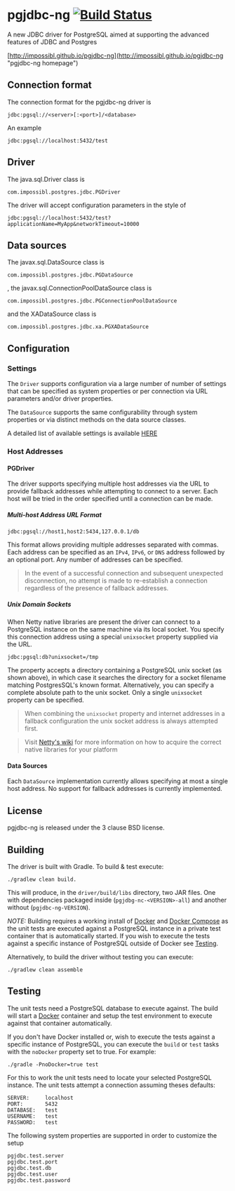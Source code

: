 # pgjdbc-ng   [![Build Status](https://travis-ci.org/impossibl/pgjdbc-ng.png)](https://travis-ci.org/impossibl/pgjdbc-ng)

A new JDBC driver for PostgreSQL aimed at supporting the advanced features of JDBC and Postgres

[http://impossibl.github.io/pgjdbc-ng](http://impossibl.github.io/pgjdbc-ng "pgjdbc-ng homepage")

## Connection format

The connection format for the pgjdbc-ng driver is

	jdbc:pgsql://<server>[:<port>]/<database>

An example

	jdbc:pgsql://localhost:5432/test

## Driver

The java.sql.Driver class is

	com.impossibl.postgres.jdbc.PGDriver

The driver will accept configuration parameters in the style of

	jdbc:pgsql://localhost:5432/test?applicationName=MyApp&networkTimeout=10000

## Data sources

The javax.sql.DataSource class is

	com.impossibl.postgres.jdbc.PGDataSource

, the javax.sql.ConnectionPoolDataSource class is

	com.impossibl.postgres.jdbc.PGConnectionPoolDataSource

and the XADataSource class is

	com.impossibl.postgres.jdbc.xa.PGXADataSource

## Configuration
 
### Settings

The `Driver` supports configuration via a large number of number of settings that can be specified as system 
properties or per connection via URL parameters and/or driver properties.

The `DataSource` supports the same configurability through system properties or via distinct methods on the data
source classes.

A detailed list of available settings is available [HERE](SETTINGS.md) 

### Host Addresses

#### PGDriver
The driver supports specifying multiple host addresses via the URL to provide fallback addresses while attempting to 
connect to a server. Each host will be tried in the order specified until a connection can be made.

##### Multi-host Address URL Format

    jdbc:pgsql://host1,host2:5434,127.0.0.1/db

This format allows providing multiple addresses separated with commas. Each address can be specified as an `IPv4`,
`IPv6`, or `DNS` address followed by an optional port. Any number of addresses can be specified.
  
> In the event of a successful connection and subsequent unexpected disconnection, no attempt is made to 
re-establish a connection regardless of the presence of fallback addresses. 

##### Unix Domain Sockets

When Netty native libraries are present the driver can connect to a PostgreSQL instance on the same machine via
its local socket. You specify this connection address using a special `unixsocket` property supplied via the URL.

    jdbc:pgsql:db?unixsocket=/tmp 

The property accepts a directory containing a PostgreSQL unix socket (as shown above), in which case it searches
the directory for a socket filename matching PostgresSQL's known format. Alternatively, you can specify a complete 
absolute path to the unix socket. Only a single `unixsocket` property can be specified.

> When combining the `unixsocket` property and internet addresses in a fallback configuration the unix socket 
address is always attempted first.

> Visit [Netty's wiki](https://netty.io/wiki/native-transports.html) for more information on how to acquire the correct native libraries for your
platform  

#### Data Sources

Each `DataSource` implementation currently allows specifying at most a single host address. No support for 
fallback addresses is currently implemented.

## License

pgjdbc-ng is released under the 3 clause BSD license.

## Building
The driver is built with Gradle. To build & test execute:

	./gradlew clean build.

This will produce, in the `driver/build/libs` directory, two JAR files. One with dependencies
packaged inside (`pgjdbg-nc-<VERSION>-all`) and another without (`pgjdbc-ng-VERSION`).

*NOTE:* Building requires a working install of [Docker](https://docs.docker.com/docker) and 
[Docker Compose](https://docs.docker.com/compose) as the unit tests are executed against a
PostgreSQL instance in a private test container that is automatically started. If you wish to
execute the tests against a specific instance of PostgreSQL outside of Docker see [Testing](#Testing).

Alternatively, to build the driver without testing you can execute:

    ./gradlew clean assemble  

## Testing

The unit tests need a PostgreSQL database to execute against. The build will start a [Docker](https://docker.com)
container and setup the test environment to execute against that container automatically.

If you don't have Docker installed or, wish to execute the tests against a specific instance of PostgreSQL, you
can execute the `build` or `test` tasks with the `noDocker` property set to true. For example:

    ./gradle -PnoDocker=true test
    
For this to work the unit tests need to locate your selected PostgreSQL instance. The unit tests attempt a
connection assuming theses defaults:

	SERVER:     localhost
	PORT:       5432
	DATABASE:   test
	USERNAME:   test
	PASSWORD:   test

The following system properties are supported in order to customize the setup

	pgjdbc.test.server
	pgjdbc.test.port
	pgjdbc.test.db
	pgjdbc.test.user
	pgjdbc.test.password
